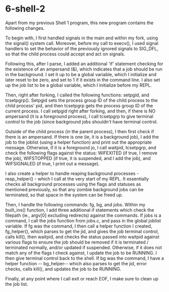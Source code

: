 # 6-shell-2

Apart from my previous Shell 1 program, this new program contains the following changes. 

To begin with, I first handled signals in the main and within my fork, using the signal() system call. Moreover, before my call to execv(), I used signal handlers to set the behavior of the previously ignored signals to SIG_DFL, so that the child process could accept and act on signals. 

Following this, after I parse, I added an additional 'if' statement checking for the existence of an ampersand (&), which indicates that a job should be run in the background. I set it up to be a global variable, which I initialize and later reset to be zero, and set to 1 if it exists in the command line. I also set up the job list to be a global variable, which I initialize before my REPL.

Then, right after forking, I called the following functions: setpgid, and tcsetpgrp(). Setpgid sets the process group ID of the child process to the child process' pid, and then tcsetpgrp gets the process group ID of the current process. I call setpgid right after forking, and then, if there is NO ampersand (it is a foreground process), I call tcsetpgrp to give terminal control to the job (since background jobs shouldn't have terminal control.

Outside of the child process (in the parent process), I then first check if there is an ampersand. If there is one (ie, it is a background job), I add the job to the joblist (using a helper function) and print out the appropriate message. Otherwise, if it is a foreground jo, I call waitpid, tcsetpgrp, and check the following flags against the status: WIFEXITED (if true, I remove the job), WIFSTOPPED (if true, it is suspended, and I add the job), and WIFSIGNALED (if true, I print out a message). 

I also create a helper to handle reaping background processes - reap_helper() - which I call at the very start of my REPL. It essentially checks all background processes using the flags and statuses as mentioned previously, so that any zombie background jobs can be terminated, so that space in the system can be freed up. 

Then, I handle the following commands: fg, bg, and jobs. Within my built_ins() function, I add three additional if statements which check the filepath (ie., argv[0] excluding redirects) against the commands. If jobs is a command, I call the jobs function from jobs.c, and pass in the global joblist variable. If fg was the command, I then call a helper function I created, fg_helper(), which parses to get the jid, and gives the job terminal control, calls kill(), then waitpid, and checks the status passed into waitpid against various flags to ensure the job should be removed if it is terminated / terminated normally, and/or updated if suspended. Otherwise, if it does not match any of the flags I check against, I update the job to be RUNNING. I then give terminal control back to the shell. If bg was the command, I have a helper function -- bg_helper-- which also parses to get the jid, error checks, calls kill(), and updates the job to be RUNNING.

Finally, at any point where I call exit or reach EOF, I make sure to clean up the job list. 
